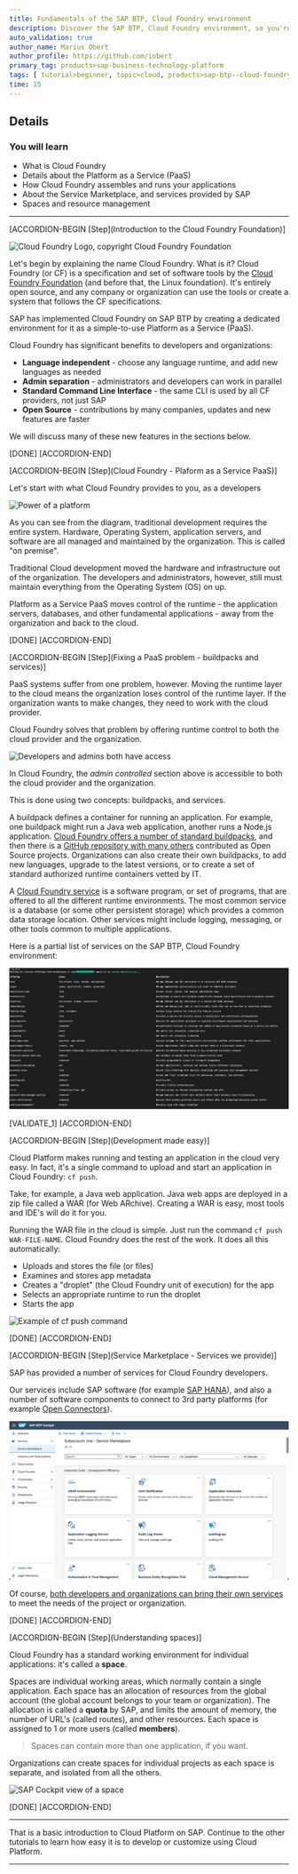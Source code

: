 ```yaml
---
title: Fundamentals of the SAP BTP, Cloud Foundry environment
description: Discover the SAP BTP, Cloud Foundry environment, so you're ready to deploy and run applications with confidence.
auto_validation: true
author_name: Marius Obert
author_profile: https://github.com/iobert
primary_tag: products>sap-business-technology-platform
tags: [ tutorial>beginner, topic>cloud, products>sap-btp--cloud-foundry-environment ]
time: 15
---
```


## Details
### You will learn  
  - What is Cloud Foundry
  - Details about the Platform as a Service (PaaS)
  - How Cloud Foundry assembles and runs your applications
  - About the Service Marketplace, and services provided by SAP
  - Spaces and resource management

---

[ACCORDION-BEGIN [Step](Introduction to the Cloud Foundry Foundation)]

![Cloud Foundry Logo, copyright Cloud Foundry Foundation](cloud-foundry-logo.png)

Let's begin by explaining the name Cloud Foundry.  What is it?  Cloud Foundry (or CF) is a specification and set of software tools by the [Cloud Foundry Foundation](https://www.cloudfoundry.org/) (and before that, the Linux foundation).  It's entirely open source, and any company or organization can use the tools or create a system that follows the CF specifications.

SAP has implemented Cloud Foundry on SAP BTP by creating a dedicated environment for it as a simple-to-use Platform as a Service (PaaS).  

Cloud Foundry has significant benefits to developers and organizations:

- **Language independent** - choose any language runtime, and add new languages as needed
- **Admin separation** - administrators and developers can work in parallel
- **Standard Command Line Interface** - the same CLI is used by all CF providers, not just SAP
- **Open Source** - contributions by many companies, updates and new features are faster

We will discuss many of these new features in the sections below.


[DONE]
[ACCORDION-END]

[ACCORDION-BEGIN [Step](Cloud Foundry - Plaform as a Service PaaS)]

Let's start with what Cloud Foundry provides to you, as a developers

![Power of a platform](power-of-platform.png)

As you can see from the diagram, traditional development requires the entire system.  Hardware, Operating System, application servers, and software are all managed and maintained by the organization.  This is called "on premise".

Traditional Cloud development moved the hardware and infrastructure out of the organization.  The developers and administrators, however, still must maintain everything from the Operating System (OS) on up.

Platform as a Service PaaS moves control of the runtime - the application servers, databases, and other fundamental applications - away from the organization and back to the cloud.

[DONE]
[ACCORDION-END]


[ACCORDION-BEGIN [Step](Fixing a PaaS problem - buildpacks and services)]

PaaS systems suffer from one problem, however.  Moving the runtime layer to the cloud means the organization loses control of the runtime layer.  If the organization wants to make changes, they need to work with the cloud provider.  

Cloud Foundry solves that problem by offering runtime control to both the cloud provider and the organization.

![Developers and admins both have access](developer-admin-controlled.png)

In Cloud Foundry, the *admin controlled* section above is accessible to both the cloud provider and the organization.  

This is done using two concepts: buildpacks, and services.  

A buildpack defines a container for running an application.  For example, one buildpack might run a Java web application, another runs a Node.js application.  [Cloud Foundry offers a number of standard buildpacks](https://docs.cloudfoundry.org/buildpacks/), and then there is a [GitHub repository with many others](https://github.com/cloudfoundry-community/cf-docs-contrib/wiki/Buildpacks#community-created) contributed as Open Source projects.  Organizations can also create their own buildpacks, to add new languages, upgrade to the latest versions, or to create a set of standard authorized runtime containers vetted by IT.

A [Cloud Foundry service](https://docs.cloudfoundry.org/devguide/services/) is a software program, or set of programs, that are offered to all the different runtime environments.  The most common service is a database (or some other persistent storage) which provides a common data storage location.  Other services might include logging, messaging, or other tools common to multiple applications.

Here is a partial list of services on the SAP BTP, Cloud Foundry environment:

![Partial SAP Cloud Foundry service list](sapcf-services-partial.png)

[VALIDATE_1]
[ACCORDION-END]


[ACCORDION-BEGIN [Step](Development made easy)]

Cloud Platform makes running and testing an application in the cloud very easy.  In fact, it's a single command to upload and start an application in Cloud Foundry:  `cf push`.

Take, for example, a Java web application.  Java web apps are deployed in a zip file called a WAR (for Web ARchive).  Creating a WAR is easy, most tools and IDE's will do it for you.  

Running the WAR file in the cloud is simple.  Just run the command `cf push WAR-FILE-NAME`.  Cloud Foundry does the rest of the work.  It does all this automatically:

- Uploads and stores the file (or files)
- Examines and stores app metadata
- Creates a "droplet" (the Cloud Foundry unit of execution) for the app
- Selects an appropriate runtime to run the droplet
- Starts the app

![Example of cf push command](cf-push-example1.png)

[DONE]
[ACCORDION-END]

[ACCORDION-BEGIN [Step](Service Marketplace - Services we provide)]

SAP has provided a number of services for Cloud Foundry developers.  

Our services include SAP software (for example [SAP HANA](https://help.sap.com/viewer/product/HANA_SERVICE/Cloud/en-US)), and also a number of software components to connect to 3rd party platforms (for example [Open Connectors](https://www.sap.com/products/cloud-platform/capabilities/integration.open-connectors.html)).

![Partial list of Cloud Foundry services from SAP](sap-cf-service-list.png)

Of course, [both developers and organizations can bring their own services](https://docs.cloudfoundry.org/devguide/services/user-provided.html) to meet the needs of the project or organization.

[DONE]
[ACCORDION-END]

[ACCORDION-BEGIN [Step](Understanding spaces)]

Cloud Foundry has a standard working environment for individual applications:  it's called a **space**.  

Spaces are individual working areas, which normally contain a single application.  Each space has an allocation of resources from the global account (the global account belongs to your team or organization).  The allocation is called a **quota** by SAP, and limits the amount of memory, the number of URL's (called routes), and other resources.  Each space is assigned to 1 or more users (called **members**).

> Spaces can contain more than one application, if you want.  

Organizations can create spaces for individual projects as each space is separate, and isolated from all the others.

![SAP Cockpit view of a space](cf-space.png)

[DONE]
[ACCORDION-END]

---

That is a basic introduction to Cloud Platform on SAP.  Continue to the other tutorials to learn how easy it is to develop or customize using Cloud Platform.


---
